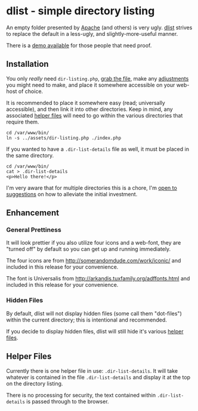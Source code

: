 dlist - simple directory listing
====

An empty folder presented by [Apache](http://apache.org) (and others) is very ugly. [dlist](https://github.com/amgraham/dlist) strives to replace the default in a less-ugly, and slightly-more-useful manner. 

There is a [demo available](http://smarterfish.com/assets/) for those people that need proof.

Installation
----

You only *really* need `dir-listing.php`, [grab the file](https://raw.github.com/amgraham/dlist/master/dir-listing.php), make any [adjustments](#enhancement) you might need to make, and place it somewhere accessible on your web-host of choice.

It is recommended to place it somewhere easy (read; universally accessible), and then link it into other directories. Keep in mind, any associated [helper files](#helper-files) will need to go within the various directories that require them.

    cd /var/www/bin/
    ln -s ../assets/dir-listing.php ./index.php

If you wanted to have a `.dir-list-details` file as well, it must be placed in the same directory.

    cd /var/www/bin/
    cat > .dir-list-details
    <p>Hello there!</p>

I'm very aware that for multiple directories this is a chore, I'm [open to suggestions](https://github.com/amgraham/dlist/issues) on how to alleviate the initial investment.

Enhancement
----

### General Prettiness

It will look prettier if you also utilize four icons and a web-font, they are "turned off" by default so you can get up and running immediately.

The four icons are from http://somerandomdude.com/work/iconic/ and included in this release for your convenience.

The font is Universalis from http://arkandis.tuxfamily.org/adffonts.html and included in this release for your convenience.

### Hidden Files

By default, dlist will not display hidden files (some call them "dot-files") within the current directory; this is intentional and recommended.

If you decide to display hidden files, dlist will still hide it's various [helper files](#helper-files).

Helper Files
----

Currently there is one helper file in use: `.dir-list-details`. It will take whatever is contained in the file `.dir-list-details` and display it at the top on the directory listing.

There is no processing for security, the text contained within `.dir-list-details` is passed through to the browser.
